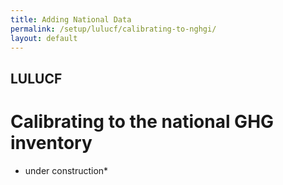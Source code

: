 ```yaml
---
title: Adding National Data
permalink: /setup/lulucf/calibrating-to-nghgi/
layout: default
---
```

## LULUCF
# Calibrating to the national GHG inventory

* under construction* 
